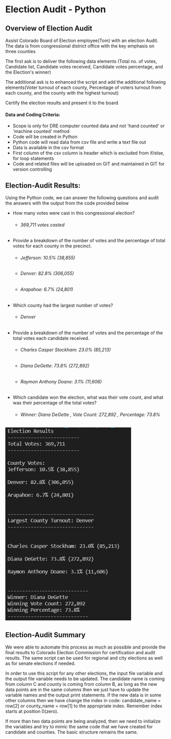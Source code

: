 # 							Election Audit - Python 

## Overview of Election Audit

Assist Colorado Board of Election employee(Tom) with an election Audit. The data is from congressional district office with the key emphasis on three counties

The first ask is to deliver the following data elements (Total no. of votes, Candidate list, Candidate votes received, Candidate votes percentage, and the Election's winner)

The additional ask is to enhanced the script and add the additional following elements(Voter turnout of each county, Percentage of voters turnout from each county, and the county with the highest turnout)

Certify the election results and present it to the board

#### 	Data and Coding Criteria:

- Scope is only for DRE computer counted data and not 'hand counted' or 'machine counted' method 
- Code will be created in Python
- Python code will read data from csv file and write a text file out
- Data is available in the csv format
- First column of the csv column is header which is excluded from if/else, for loop statements
- Code and related files will be uploaded on GIT and maintained in GIT for version controlling 

## **Election-Audit Results:** 

Using the Python code, we can answer the following questions and audit the answers with the output from the code provided below

- How many votes were cast in this congressional election? 

  - ###### 369,711 votes casted

- Provide a breakdown of the number of votes and the percentage of total votes for each county in the precinct.

  - ###### Jefferson: 10.5% (38,855)

  - ###### Denver: 82.8% (306,055)

  - ###### Arapahoe: 6.7% (24,801)

- Which county had the largest number of votes?

  - ###### Denver

- Provide a breakdown of the number of votes and the percentage of the total votes each candidate received.

  - ###### Charles Casper Stockham: 23.0% (85,213)

  - ###### Diana DeGette: 73.8% (272,892)

  - ###### Raymon Anthony Doane: 3.1% (11,606) 

- Which candidate won the election, what was their vote count, and what was their percentage of the total votes?

  - ###### Winner: Diana DeGette , Vote Count: 272,892 , Percentage: 73.8%

![Output from the code as an supporting document](/Resources/Elections_Screen_Snippet.PNG)



## Election-Audit Summary

We were able to automate this process as much as possible and provide the final results to Colorado Election Commission for certification and audit results. The same script can be used for regional and city elections as well as for senate elections if needed. 

In order to use this script for any other elections, the input file variable and the output file variable needs to be updated. The candidate name is coming from column C and county is coming from column B, as long as the new data points are in the same columns then we just have to update the variable names and the output print statements. If the new data is in some other columns then we have change the index in code: candidate_name = row[2] or county_name = row[1] to the appropriate index. Remember index starts at position 0(zero).

If more than two data points are being analyzed, then we need to initialize the variables and try to mimic the same code that we have created for candidate and counties. The basic structure remains the same. 

